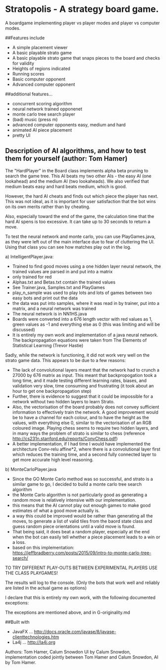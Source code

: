 # Stratopolis - A strategy board game.

A boardgame implementing player vs player modes and player vs computer modes. 

##Features include

- A simple placement viewer
- A basic playable strato game
- A basic playable strato game that snaps pieces to the board and checks for validity
- Heights of regions indicated
- Running scores
- Basic computer opponent
- Advanced computer opponent

##additional features...

- concurrent scoring algorithm
- neural network trained opponenet
- monte carlo tree search player
- (bad) music (press m)
- advanced computer opponents easy, medium and hard
- animated AI piece placement
- pretty UI

## Description of AI algorithms, and how to test them for yourself (author: Tom Hamer)

The "HardPlayer" in the Board class implements alpha beta pruning to search the game tree. This AI beats
my two other AIs - the easy AI (one lookahead) and the medium AI (two lookaheads). We also verified that medium beats easy and hard beats medium, which is good.

However, the hard AI cheats and finds out which piece the player has next. This was not ideal, as it is important for user satisfaction
that the bot wins on its own merits rather than by cheating.

Also, especially toward the end of the game, the calculation time that the hard AI spens is too excessive. It can take up to 30 seconds to return a move.

To test the neural network and monte carlo, you can use PlayGames.java, as they were left out of the main interface due to fear of cluttering the UI.
Using that class you can see how matches play out in the log.

a) IntelligentPlayer.java:

- Trained to find good moves using a one hidden layer neural network, the trained values are parsed in and put into a matrix
- only trained for red
- Alphas.txt and Betas.txt contain the trained values
- See Trainer.java, Samples.txt and PlayGames
- play_n_sample was used to play lots and lots of games between two easy bots and print out the data
- the data was put into samples, where it was read in by trainer, put into a matrix, and a neural network was trained
- The neural network is in NN1HS.java
- Boards were converted into a 676 length vector with red values as 1, green values as -1 and everything else as 0 (this was limiting and will be discussed)
- It is entirely my own work and implementation of a java neural network. The backpropagation equations were taken from
The Elements of Statistical Learning (Trevor Hastie)

Sadly, while the network is functioning, it did not work very well on the strato game data.
This appears to be due to a few reasons:

- The lack of convolutional layers meant that the network had to crunch a 27000 by 676 matrix as input. This meant that backpropogation
took a long time, and it made testing different learning rates, biases, and validation very slow, time consuming and frustrating (it took about an hour to get one backpropagation step)
- Further, there is evidence to suggest that it could be impossible for a network without two hidden layers to learn Strato.
- Also, the vectorisation of the board probably does not convey sufficient information to effectively train the network.
A good improvement would be to have a channel for each colour, and to have the height as the values, with everything else 0, similar to the vectorisation of an RGB coloured image.
Playing chess seems to require two hidden layers, and in many ways the problem of strato is similar to chess (reference http://cs231n.stanford.edu/reports/ConvChess.pdf)
- A better implementation, if I had time I would have implemented the architecture Conv-relu affine*2, where there is a convolutional layer first
which reduces the training time, and a second fully connected layer to get more accurate high level reasoning.


b) MonteCarloPlayer.java
- Since the GO Monte Carlo method was so successful, and strato is a similar game to go, I decided to build a monte carlo tree
search algorithm
- the Monte Carlo algorithm is not particularly good as generating a random move is relatively intensive with our implementation.
- this means that the AI cannot play out enough games to make good estimates of what a good move actually is.
- a way this could be improved would be rather than generating all the moves, to generate a list of valid tiles from the baord state class
and guess random piece orientations until a valid move is found.
- That being said, it does beat a random player, especially at the end when the bot can easily tell whether a piece placement
leads to a win or a loss.
- based on this implementation: https://jeffbradberry.com/posts/2015/09/intro-to-monte-carlo-tree-search/


TO TRY DIFFERENT PLAY-OUTS BETWEEN EXPERIMENTAL PLAYERS USE THE CLASS PLAYGAMES!

The results will log to the console. (Only the bots that work well and reliably are listed in the actual game as options)

I declare that this is entirely my own work, with the following documented exceptions:

The exceptions are mentioned above, and in G-originality.md



##Built with

- JavaFX ... http://docs.oracle.com/javase/8/javase-clienttechnologies.htm
- La4j ... http://la4j.org



Authors: Tom Hamer, Calum Snowdon
UI by Calum Snowdon, implementation coded jointly between Tom Hamer and Calum Snowdon, AI by Tom Hamer.
